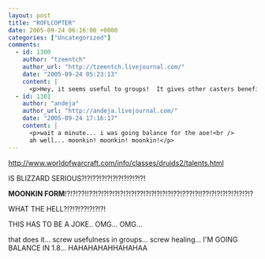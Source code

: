 ```yaml
---
layout: post
title: "ROFLCOPTER"
date: 2005-09-24 06:16:00 +0000
categories: ["Uncategorized"]
comments:
  - id: 1300
    author: "tzeentch"
    author_url: "http://tzeentch.livejournal.com/"
    date: "2005-09-24 05:23:13"
    content: |
      <p>Hey, it seems useful to groups!  It gives other casters benefits and stuff... but yeah, it does seem kinda ridiculous.</p>
  - id: 1301
    author: "andeja"
    author_url: "http://andeja.livejournal.com/"
    date: "2005-09-24 17:16:17"
    content: |
      <p>wait a minute... i was going balance for the aoe!<br />
      ah well... moonkin! moonkin! moonkin!</p>
---
```


http://www.worldofwarcraft.com/info/classes/druids2/talents.html

IS BLIZZARD SERIOUS?!?!??!?!?!?!?!?!?!?!?!

**MOONKIN FORM**!?!?!??!!??!?!?!?!?!?!?!?!??!?!?!?!?!?!??!???!?!!??!?!?!?!?!?!?!?!?

WHAT THE HELL?!?!?!??!?!?!?!

THIS HAS TO BE A JOKE.. OMG... OMG...

that does it... screw usefulness in groups... screw healing... I'M GOING BALANCE IN 1.8... HAHAHAHAHHAHAHAA